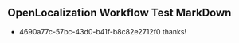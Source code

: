 ## OpenLocalization Workflow Test MarkDown
* 4690a77c-57bc-43d0-b41f-b8c82e2712f0 thanks!

<!--HONumber=Oct16_HO3-->


